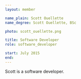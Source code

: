 ```yaml
---
layout: member

name_plain: Scott Ouellette
name_degree: Scott Ouellette, BSc

photo: scott_ouellette.png

title: Software Developer
role: software_developer

start: July 2015
end:
---
```

Scott is a software developer.